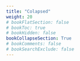 ```yaml
---
title: "Colapsed"
weight: 20
# bookFlatSection: false
# bookToc: true
# bookHidden: false
bookCollapseSection: True
# bookComments: false
# bookSearchExclude: false
---
```

